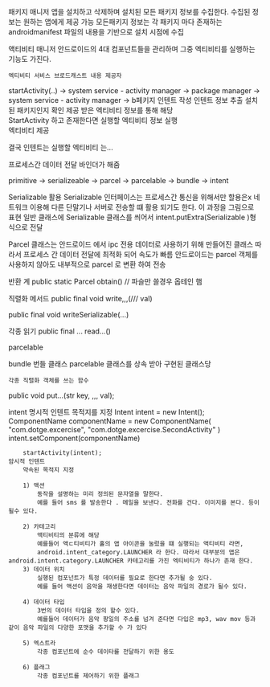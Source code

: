 패키지 매니저 
    앱을 설치하고 삭제하며 설치된 모든 패키지 정보를 수집한다.
    수집된 정보는 원하는 앱에게 제공 가능
    모든패키지 정보는 각 패키지 마다 존재하는 androidmanifest 파일의 내용을 기반으로 설치 시점에 수집

액티비티 매니저
    안드로이드의 4대 컴포넌트들을 관리하며
    그중 엑티비티를 실행하는 기능도 가진다.

    엑티비티 서비스 브로드캐스트 내용 제공자

startActivity(..) -> system service - activity manager  -> package manager          -> system service - activity manager        ->   b페키지
인텐트 작성             인텐트 정보 추출                        설치된 패키지인지 확인        제공 받은 엑티비티 정보를 통해 해당        
StartActivity                                              하고 존재한다면 실행할           엑티비티 정보 실행    
                                                           엑티비티 제공


결국 인텐트는 실행할 엑티비티 는...

프로세스간 데이터 전달
    바인더가 해줌


primitive -> serializeable -> parcel -> parcelable -> bundle -> intent



Serializable 활용
    Serializable 인터페이스는 프로세스간 통신을 위해서만 할용은x
    네트워크 이용해 다른 단말기나 서버로 전송할 떄 활용 되기도 한다. 이 과정을 그림으로 표현 
    일반 클래스에 Serializable 클래스를 씌어서 intent.putExtra(Serializable )형식으로 전달 




Parcel 클래스는 안드로이드 에서 ipc 전용 데이터로 사용하기 위해 만들어진 클래스
    따라서 프로세스 간 데이터 전달에 최적화 되어 속도가 빠름
    안드로이드는 parcel 객체를 사용하지 않아도 내부적으로 parcel 로 변환 하여 전송

반환 계
public static Parcel obtain() // 파슬만 쓸경우 옵테인 햄

직렬화 메서드
public final void write,,,(/// val)

public final void writeSerializable(...)


각종 읽기
public final ... read...()





parcelable


bundle
    번들 클래스 parcelable 클래스를 상속 받아 구현된 클래스당

    각종 직렬화 객체를 쓰는 함수

public void put...(str key, ,,, val);


intent 
    명시적 인텐트 
        목적지를 지정
        Intent intent = new Intent();
        ComponentName componentName = new ComponentName(
            "com.dotge.excercise",
            "com.dotge.excercise.SecondActivity"
        )
        intent.setComponent(componentName)

        startActivity(intent);
    암시적 인텐트
        약속된 목적지 지정

        1) 액션
            동작을 설명하는 미리 정의된 문자열을 말한다.
            예를 들어 sms 를 발송한다 . 메일을 보낸다. 전화를 건다. 이미지를 본다. 등이 될수 있다.

        2) 카테고리
            액티비티의 분류에 해당
            예를들어 액ㄷ티비티가 홀의 앱 아이콘을 눌렀을 떄 실행되는 액티비티 라면,
            android.intent_category.LAUNCHER 라 한다. 따라서 대부분의 앱은 android.intent.category.LAUNCHER 카테고리를 가진 엑티비티가 하나가 존재 한다. 
        3) 데이터 위치
            실행된 컴포넌트가 특정 데이터를 필요로 한다면 추가될 숭 있다.
            예를 들어 액션이 음악을 재생한다면 데이터는 음악 파일의 경로가 될수 있다.

        4) 데이터 타입 
            3번의 데이터 타입을 정의 할수 있다.
            예를들어 데이터가 음악 팡일의 주소를 넘겨 준다면 다입은 mp3, wav mov 등과 같이 음악 파일의 다양한 포맷을 추가할 수 가 있다

        5) 엑스트라
            각종 컴포넌트에 순수 데이타를 전달하기 위한 용도
        
        6) 플래그
            각종 컴포넌트를 제어하기 위한 플래그
            
           

